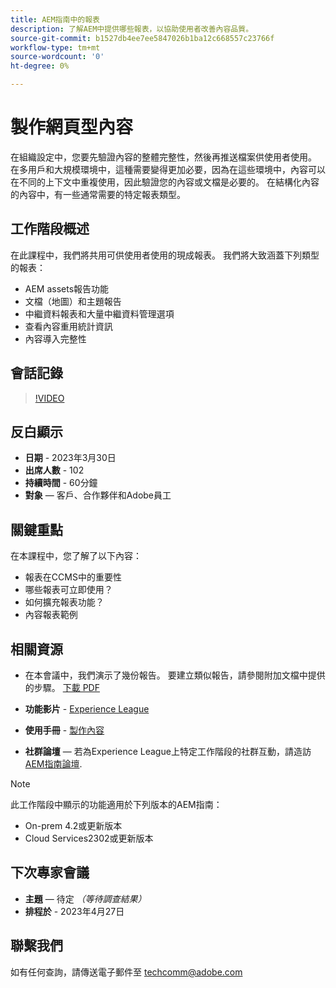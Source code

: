 ```yaml
---
title: AEM指南中的報表
description: 了解AEM中提供哪些報表，以協助使用者改善內容品質。
source-git-commit: b1527db4ee7ee5847026b1ba12c668557c23766f
workflow-type: tm+mt
source-wordcount: '0'
ht-degree: 0%

---
```


# 製作網頁型內容

在組織設定中，您要先驗證內容的整體完整性，然後再推送檔案供使用者使用。 在多用戶和大規模環境中，這種需要變得更加必要，因為在這些環境中，內容可以在不同的上下文中重複使用，因此驗證您的內容或文檔是必要的。 在結構化內容的內容中，有一些通常需要的特定報表類型。


## 工作階段概述

在此課程中，我們將共用可供使用者使用的現成報表。 我們將大致涵蓋下列類型的報表：
- AEM assets報告功能
- 文檔（地圖）和主題報告
- 中繼資料報表和大量中繼資料管理選項
- 查看內容重用統計資訊
- 內容導入完整性


## 會話記錄

>[!VIDEO](https://video.tv.adobe.com/v/3417529/guides--reporting-reporting?quality=12&learn=on)


## 反白顯示

- **日期** - 2023年3月30日
- **出席人數** - 102
- **持續時間** - 60分鐘
- **對象**  — 客戶、合作夥伴和Adobe員工


## 關鍵重點

在本課程中，您了解了以下內容：
- 報表在CCMS中的重要性
- 哪些報表可立即使用？
- 如何擴充報表功能？
- 內容報表範例


## 相關資源

- 在本會議中，我們演示了幾份報告。 要建立類似報告，請參閱附加文檔中提供的步驟。 [下載 PDF](./assets/aem-guides-expert-session-reports-documentation.pdf)

- **功能影片** -  [Experience League](https://experienceleague.adobe.com/docs/experience-manager-guides-learn/videos/output-generation/working-with-reports.html?lang=en)

- **使用手冊** - [製作內容](https://help.adobe.com/en_US/xml-documentation-for-adobe-experience-manager/index.html#t=DXML-master-map%2Freports-intro.html)

- **社群論壇**  — 若為Experience League上特定工作階段的社群互動，請造訪  [AEM指南論壇](https://experienceleaguecommunities.adobe.com/t5/experience-manager-guides/bd-p/xml-documentation-discussions).

>[!NOTE]
>
> 此工作階段中顯示的功能適用於下列版本的AEM指南：
> - On-prem 4.2或更新版本
> - Cloud Services2302或更新版本



## 下次專家會議

- **主題**  — 待定 *（等待調查結果）*
- **排程於** - 2023年4月27日


## 聯繫我們

如有任何查詢，請傳送電子郵件至 <techcomm@adobe.com>
